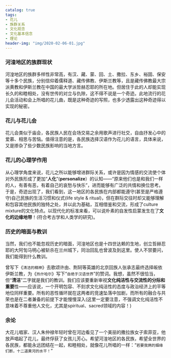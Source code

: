 ```yaml
---
catalog: true
tags:
- 花儿
- 族群关系
- 文化观念
- 文化基本信念
- 理论
header-img: "img/2020-02-06-01.jpg"
---
```


### 河湟地区的族群现状
河湟地区的族群多样性非常高，有汉、藏、蒙、回、土、撒拉、东乡、裕固、保安等十多个民族，分别信仰着儒释道、藏传佛教、伊斯兰教等，且是藏传佛教最大宗派黄教和伊斯兰教在中国的最大学派哲赫忍耶的所在地。但居住于此的人却能实现长久的和睦相处，没有世传的对立与仇隙，这不得不说是一个奇迹。此地流行的花儿会活动和会上所唱的花儿曲，既是这种奇迹的写照，也多少透露出这种奇迹得以实现的秘密。

### 花儿与花儿会
花儿会类似于庙会，各民族人民在会场交易之余用歌声进行社交，自由抒发心中的爱慕、相思与苦恼。值得注意的是，各民族选择汉语作为花儿的语言，具体来说，又是掺杂了些少数民族影响的当地方言。

### 花儿的心理学作用
从心理学角度来说，花儿之所以能够增进群际关系，或许是因为情感的交流使个体对外民族形成了更加“**人化**”(**personalize**）的认知——“原来他们也是和我们一样的人，有善有恶，有着自己的哀愁与快乐”，进而能够有广泛的共情和换位思考。于是，奇迹出现了，我们看到，这一地区的各民族在内部都能遵守(甚至是严格遵守)自己民族的生活习惯和仪式(life style & ritual)，但在群际交往时却又能够理解和包容其他民族的独特之处，并以此为基础，互相借鉴和交流，形成了culture mixture的文化特点。以现代化的标准来看，可以说朴素的自发性启蒙发生在了**文化的边缘地带**！(符合考古学和人类学的研究)。

### 历史的暗面与教训
当然，我们也不能忽视历史的暗面，河湟地区也是十四世达赖的生地，创立哲赫忍耶的大阿訇马明心被斩杀在兰州城下，同治回乱也曾波及到这里。使人不禁要问，我们能得到什么教训。

曾写下《`清洁的精神`》去歌颂许由、荆轲等英雄的北京回族人张承志最终选择皈依伊斯兰教，为《`热什哈尔`》写下“`自绝于汉语世界`”的赞词。我想，虽然不很恰当，但“**清洁**”二字就是我们的教训。我们应该要重新审视**文化纯洁性与交流性的分际和重要**性——应该说，一个开明包容、不刻求文化纯洁性的态度与政治经济上的平等地位同样重要。所有的恶性循环就在这两者的竞速坠落中加剧，而所有的融合与共荣也是在二者兼备的前提下才能慢慢深入(这里一定要注意，不强调文化纯洁性不意味着不尊重他人文化，尤其是spiritual、sacred领域的内容！)

### 余论
大花儿唱家、汉人朱仲禄年轻时曾在河边看见了一个美丽的撒拉族女子索菲亚，他放声唱起了花儿，最终俘获了女孩儿芳心。希望河湟地区的各民族，希望全世界的各民族，都能永远团结在一起，和睦相处，就像花儿所唱的一样：“`若要我俩的姻缘们断，十二道黄河的水干！`”